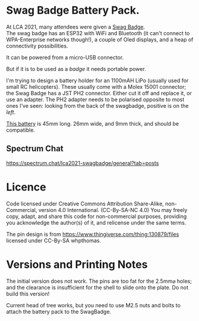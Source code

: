 Swag Badge Battery Pack.
========================

At LCA 2021, many attendees were given a [Swag
Badge](http://www.openhardwareconf.org/wiki/Swagbadge2021).  
The swag badge has an ESP32 with WiFi and Bluetooth (it can't connect
to WPA-Enterprise networks though!), a couple of Oled displays, and a
heap of connectivity possibilities.

It can be powered from a micro-USB connector.

But if it is to be used as a _badge_ it needs portable power.

I'm trying to design a battery holder for an 1100mAH LiPo (usually used
for small RC helicopters). These usually come with a Molex 15001 connector;
the Swag Badge has a JST PH2 connector. Either cut it off and replace it,
or use an adapter.  The PH2 adapter needs to be polarised opposite
to most ones I've seen: looking from the back of the swagbadge,
positive is on the _left_.

[This battery](https://www.ebay.com.au/itm/174761665304?ssPageName=STRK%3AMEBIDX%3AIT&_trksid=p2060353.m2749.l2649)
is 45mm long. 26mm wide, and 9mm thick, and should be compatible.

Spectrum Chat
-------------

https://spectrum.chat/lca2021-swagbadge/general?tab=posts

Licence
=======

Code licensed under Creative Commons Attribution Share-Alike,
non-Commercial, version 4.0 International.
(CC-By-SA-NC 4.0)
You may freely copy, adapt, and share this code for non-commercial
purposes, providing you acknowledge the author(s) of it, and relicense
under the same terms.


The pin design is from https://www.thingiverse.com/thing:130879/files
licensed under CC-By-SA whpthomas.

Versions and Printing Notes
===========================
The initial version does not work.  The pins are too fat for the 2.5mm⌀ holes; 
and the clearance is insufficient for the shell to slide onto the plate.
Do not build this version!

Current head of tree works, but you need to use M2.5 nuts and bolts to attach
the battery pack to the SwagBadge.
